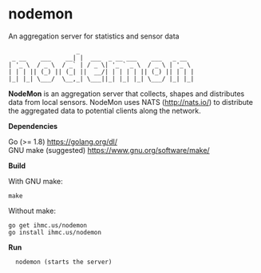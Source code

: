 # nodemon
An aggregation server for statistics and sensor data
```
                   _
 _ __    ___    __| |  ___  _ __ ___    ___   _ __
| '_ \  / _ \  / _` | / _ \| '_ ` _ \  / _ \ | '_ \
| | | || (_) || (_| ||  __/| | | | | || (_) || | | |
|_| |_| \___/  \__,_| \___||_| |_| |_| \___/ |_| |_|
```

<b>NodeMon</b> is an aggregation server that collects, shapes and distributes data from local sensors. 
NodeMon uses NATS (http://nats.io/) to distribute the aggregated data to potential clients along the network.

<b>Dependencies</b>

Go (>= 1.8) https://golang.org/dl/<br/>
GNU make (suggested) https://www.gnu.org/software/make/<br/>

<b>Build</b>

With GNU make:

```make```

Without make:

```go get ihmc.us/nodemon``` <br/>
```go install ihmc.us/nodemon``` <br/>

<b>Run</b>

```Usage:
  nodemon (starts the server)
```

